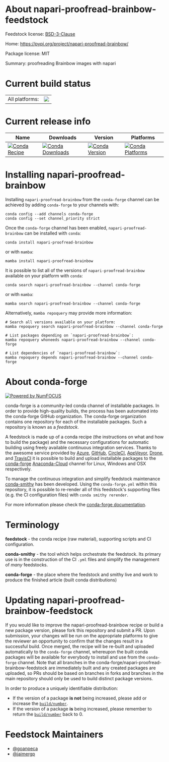 About napari-proofread-brainbow-feedstock
=========================================

Feedstock license: [BSD-3-Clause](https://github.com/conda-forge/napari-proofread-brainbow-feedstock/blob/main/LICENSE.txt)

Home: https://pypi.org/project/napari-proofread-brainbow/

Package license: MIT

Summary: proofreading Brainbow images with napari

Current build status
====================


<table><tr><td>All platforms:</td>
    <td>
      <a href="https://dev.azure.com/conda-forge/feedstock-builds/_build/latest?definitionId=19122&branchName=main">
        <img src="https://dev.azure.com/conda-forge/feedstock-builds/_apis/build/status/napari-proofread-brainbow-feedstock?branchName=main">
      </a>
    </td>
  </tr>
</table>

Current release info
====================

| Name | Downloads | Version | Platforms |
| --- | --- | --- | --- |
| [![Conda Recipe](https://img.shields.io/badge/recipe-napari--proofread--brainbow-green.svg)](https://anaconda.org/conda-forge/napari-proofread-brainbow) | [![Conda Downloads](https://img.shields.io/conda/dn/conda-forge/napari-proofread-brainbow.svg)](https://anaconda.org/conda-forge/napari-proofread-brainbow) | [![Conda Version](https://img.shields.io/conda/vn/conda-forge/napari-proofread-brainbow.svg)](https://anaconda.org/conda-forge/napari-proofread-brainbow) | [![Conda Platforms](https://img.shields.io/conda/pn/conda-forge/napari-proofread-brainbow.svg)](https://anaconda.org/conda-forge/napari-proofread-brainbow) |

Installing napari-proofread-brainbow
====================================

Installing `napari-proofread-brainbow` from the `conda-forge` channel can be achieved by adding `conda-forge` to your channels with:

```
conda config --add channels conda-forge
conda config --set channel_priority strict
```

Once the `conda-forge` channel has been enabled, `napari-proofread-brainbow` can be installed with `conda`:

```
conda install napari-proofread-brainbow
```

or with `mamba`:

```
mamba install napari-proofread-brainbow
```

It is possible to list all of the versions of `napari-proofread-brainbow` available on your platform with `conda`:

```
conda search napari-proofread-brainbow --channel conda-forge
```

or with `mamba`:

```
mamba search napari-proofread-brainbow --channel conda-forge
```

Alternatively, `mamba repoquery` may provide more information:

```
# Search all versions available on your platform:
mamba repoquery search napari-proofread-brainbow --channel conda-forge

# List packages depending on `napari-proofread-brainbow`:
mamba repoquery whoneeds napari-proofread-brainbow --channel conda-forge

# List dependencies of `napari-proofread-brainbow`:
mamba repoquery depends napari-proofread-brainbow --channel conda-forge
```


About conda-forge
=================

[![Powered by
NumFOCUS](https://img.shields.io/badge/powered%20by-NumFOCUS-orange.svg?style=flat&colorA=E1523D&colorB=007D8A)](https://numfocus.org)

conda-forge is a community-led conda channel of installable packages.
In order to provide high-quality builds, the process has been automated into the
conda-forge GitHub organization. The conda-forge organization contains one repository
for each of the installable packages. Such a repository is known as a *feedstock*.

A feedstock is made up of a conda recipe (the instructions on what and how to build
the package) and the necessary configurations for automatic building using freely
available continuous integration services. Thanks to the awesome service provided by
[Azure](https://azure.microsoft.com/en-us/services/devops/), [GitHub](https://github.com/),
[CircleCI](https://circleci.com/), [AppVeyor](https://www.appveyor.com/),
[Drone](https://cloud.drone.io/welcome), and [TravisCI](https://travis-ci.com/)
it is possible to build and upload installable packages to the
[conda-forge](https://anaconda.org/conda-forge) [Anaconda-Cloud](https://anaconda.org/)
channel for Linux, Windows and OSX respectively.

To manage the continuous integration and simplify feedstock maintenance
[conda-smithy](https://github.com/conda-forge/conda-smithy) has been developed.
Using the ``conda-forge.yml`` within this repository, it is possible to re-render all of
this feedstock's supporting files (e.g. the CI configuration files) with ``conda smithy rerender``.

For more information please check the [conda-forge documentation](https://conda-forge.org/docs/).

Terminology
===========

**feedstock** - the conda recipe (raw material), supporting scripts and CI configuration.

**conda-smithy** - the tool which helps orchestrate the feedstock.
                   Its primary use is in the construction of the CI ``.yml`` files
                   and simplify the management of *many* feedstocks.

**conda-forge** - the place where the feedstock and smithy live and work to
                  produce the finished article (built conda distributions)


Updating napari-proofread-brainbow-feedstock
============================================

If you would like to improve the napari-proofread-brainbow recipe or build a new
package version, please fork this repository and submit a PR. Upon submission,
your changes will be run on the appropriate platforms to give the reviewer an
opportunity to confirm that the changes result in a successful build. Once
merged, the recipe will be re-built and uploaded automatically to the
`conda-forge` channel, whereupon the built conda packages will be available for
everybody to install and use from the `conda-forge` channel.
Note that all branches in the conda-forge/napari-proofread-brainbow-feedstock are
immediately built and any created packages are uploaded, so PRs should be based
on branches in forks and branches in the main repository should only be used to
build distinct package versions.

In order to produce a uniquely identifiable distribution:
 * If the version of a package **is not** being increased, please add or increase
   the [``build/number``](https://docs.conda.io/projects/conda-build/en/latest/resources/define-metadata.html#build-number-and-string).
 * If the version of a package **is** being increased, please remember to return
   the [``build/number``](https://docs.conda.io/projects/conda-build/en/latest/resources/define-metadata.html#build-number-and-string)
   back to 0.

Feedstock Maintainers
=====================

* [@goanpeca](https://github.com/goanpeca/)
* [@jaimergp](https://github.com/jaimergp/)

